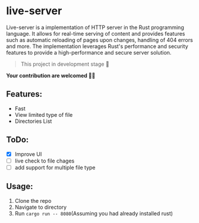 # live-server

Live-server is a implementation of HTTP server in the Rust programming language. It allows for real-time serving of content and provides features such as automatic reloading of pages upon changes, handling of 404 errors and more. The implementation leverages Rust's performance and security features to provide a high-performance and secure server solution.

> This project in development stage 🙂

**Your contribution are welcomed 🥰🥰**

## Features:
- Fast
- View limited type of file
- Directories List

## ToDo:
- [x] Improve UI
- [ ] live check to file chages
- [ ] add support for multiple file type

## Usage:
1. Clone the repo
2. Navigate to directory
3. Run `cargo run -- 8080`(Assuming you had already installed rust)

